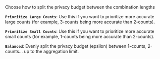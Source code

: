 Choose how to split the privacy budget between the combination lengths

**`Prioritize Large Counts`**:
Use this if you want to prioritize more accurate large counts (for example, 3-counts being more accurate than 2-counts).

**`Prioritize Small Counts`**:
Use this if you want to prioritize more accurate small counts (for example, 1-counts being more accurate than 2-counts).

**`Balanced`**:
Evenly split the privacy budget (epsilon) between 1-counts, 2-counts... up to the aggregation limit.
